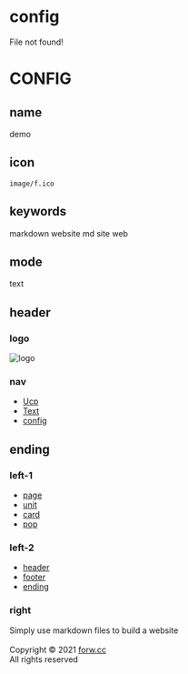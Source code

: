 # config

File not found!

# CONFIG

## name

demo

## icon

`image/f.ico`

## keywords

markdown website md site web

## mode

text

## header

### logo

![logo](image/logo.png)

### nav

- [Ucp](index.php)
- [Text](index.php?f=text)
- [config](index.php?f=config)

## ending

### left-1

- [page](index.php?f=page)
- [unit](index.php?f=unit)
- [card](index.php?f=card)
- [pop](index.php?f=pop)

### left-2

- [header](index.php?f=header)
- [footer](index.php?f=footer)
- [ending](index.php?f=ending)

### right

Simply use markdown files to build a website  
<br>
Copyright © 2021 [forw.cc](http://forw.cc)   
All rights reserved  

